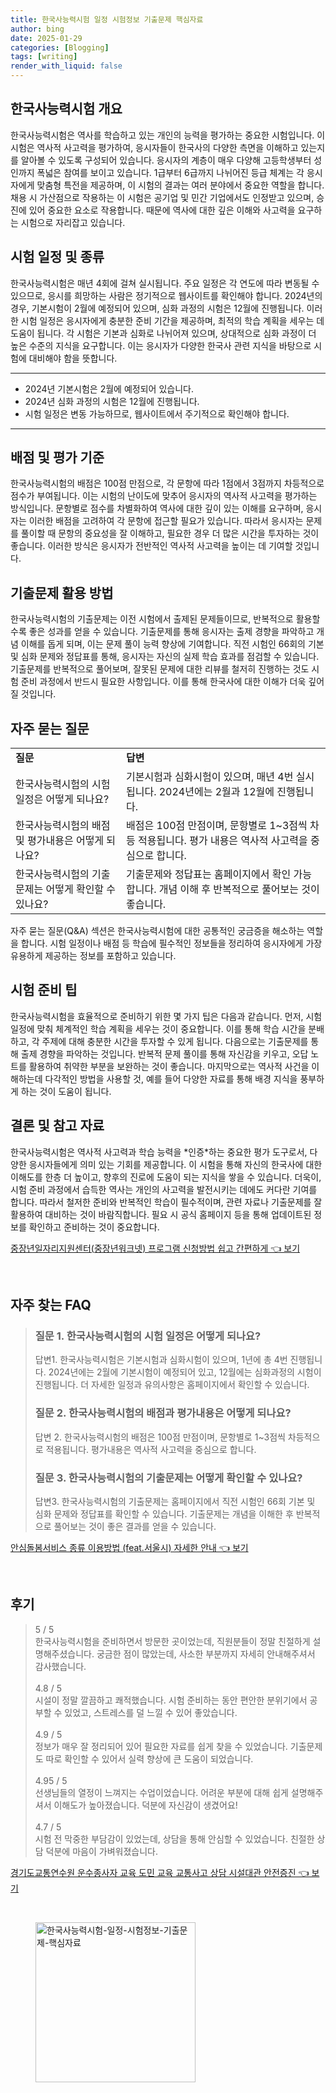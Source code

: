 ```yaml
---
title: 한국사능력시험 일정 시험정보 기출문제 핵심자료
author: bing
date: 2025-01-29
categories: [Blogging]
tags: [writing]
render_with_liquid: false
---
```



<h2 id='한국사능력시험 개요'>한국사능력시험 개요</h2>

<p>한국사능력시험은 역사를 학습하고 있는 개인의 능력을 평가하는 중요한 시험입니다. 이 시험은 역사적 사고력을 평가하여, 응시자들이 한국사의 다양한 측면을 이해하고 있는지를 알아볼 수 있도록 구성되어 있습니다. 응시자의 계층이 매우 다양해 고등학생부터 성인까지 폭넓은 참여를 보이고 있습니다. 1급부터 6급까지 나뉘어진 등급 체계는 각 응시자에게 맞춤형 특전을 제공하며, 이 시험의 결과는 여러 분야에서 중요한 역할을 합니다. 채용 시 가산점으로 작용하는 이 시험은 공기업 및 민간 기업에서도 인정받고 있으며, 승진에 있어 중요한 요소로 작용합니다. 때문에 역사에 대한 깊은 이해와 사고력을 요구하는 시험으로 자리잡고 있습니다.</p>

<h2 id='시험 일정 및 종류'>시험 일정 및 종류</h2>

<p>한국사능력시험은 매년 4회에 걸쳐 실시됩니다. 주요 일정은 각 연도에 따라 변동될 수 있으므로, 응시를 희망하는 사람은 정기적으로 웹사이트를 확인해야 합니다. 2024년의 경우, 기본시험이 2월에 예정되어 있으며, 심화 과정의 시험은 12월에 진행됩니다. 이러한 시험 일정은 응시자에게 충분한 준비 기간을 제공하며, 최적의 학습 계획을 세우는 데 도움이 됩니다. 각 시험은 기본과 심화로 나뉘어져 있으며, 상대적으로 심화 과정이 더 높은 수준의 지식을 요구합니다. 이는 응시자가 다양한 한국사 관련 지식을 바탕으로 시험에 대비해야 함을 뜻합니다.</p>

<hr />

<ul>
    <li>2024년 기본시험은 2월에 예정되어 있습니다.</li>
    <li>2024년 심화 과정의 시험은 12월에 진행됩니다.</li>
    <li>시험 일정은 변동 가능하므로, 웹사이트에서 주기적으로 확인해야 합니다.</li>
</ul>

<hr />

<h2 id='배점 및 평가 기준'>배점 및 평가 기준</h2>

<p>한국사능력시험의 배점은 100점 만점으로, 각 문항에 따라 1점에서 3점까지 차등적으로 점수가 부여됩니다. 이는 시험의 난이도에 맞추어 응시자의 역사적 사고력을 평가하는 방식입니다. 문항별로 점수를 차별화하여 역사에 대한 깊이 있는 이해를 요구하며, 응시자는 이러한 배점을 고려하여 각 문항에 접근할 필요가 있습니다. 따라서 응시자는 문제를 풀이할 때 문항의 중요성을 잘 이해하고, 필요한 경우 더 많은 시간을 투자하는 것이 좋습니다. 이러한 방식은 응시자가 전반적인 역사적 사고력을 높이는 데 기여할 것입니다.</p>

<h2 id='기출문제 활용 방법'>기출문제 활용 방법</h2>

<p>한국사능력시험의 기출문제는 이전 시험에서 출제된 문제들이므로, 반복적으로 활용할수록 좋은 성과를 얻을 수 있습니다. 기출문제를 통해 응시자는 출제 경향을 파악하고 개념 이해를 돕게 되며, 이는 문제 풀이 능력 향상에 기여합니다. 직전 시험인 66회의 기본 및 심화 문제와 정답표를 통해, 응시자는 자신의 실제 학습 효과를 점검할 수 있습니다. 기출문제를 반복적으로 풀어보며, 잘못된 문제에 대한 리뷰를 철저히 진행하는 것도 시험 준비 과정에서 반드시 필요한 사항입니다. 이를 통해 한국사에 대한 이해가 더욱 깊어질 것입니다.</p>

<h2 id='자주 묻는 질문'>자주 묻는 질문</h2>

<table>
    <tr>
        <td><b>질문</b></td>
        <td><b>답변</b></td>
    </tr>
    <tr>
        <td>한국사능력시험의 시험 일정은 어떻게 되나요?</td>
        <td>기본시험과 심화시험이 있으며, 매년 4번 실시됩니다. 2024년에는 2월과 12월에 진행됩니다.</td>
    </tr>
    <tr>
        <td>한국사능력시험의 배점 및 평가내용은 어떻게 되나요?</td>
        <td>배점은 100점 만점이며, 문항별로 1~3점씩 차등 적용됩니다. 평가 내용은 역사적 사고력을 중심으로 합니다.</td>
    </tr>
    <tr>
        <td>한국사능력시험의 기출문제는 어떻게 확인할 수 있나요?</td>
        <td>기출문제와 정답표는 홈페이지에서 확인 가능합니다. 개념 이해 후 반복적으로 풀어보는 것이 좋습니다.</td>
    </tr>
</table>

<p>자주 묻는 질문(Q&A) 섹션은 한국사능력시험에 대한 공통적인 궁금증을 해소하는 역할을 합니다. 시험 일정이나 배점 등 학습에 필수적인 정보들을 정리하여 응시자에게 가장 유용하게 제공하는 정보를 포함하고 있습니다.</p>

<h2 id='시험 준비 팁'>시험 준비 팁</h2>

<p>한국사능력시험을 효율적으로 준비하기 위한 몇 가지 팁은 다음과 같습니다. 먼저, 시험 일정에 맞춰 체계적인 학습 계획을 세우는 것이 중요합니다. 이를 통해 학습 시간을 분배하고, 각 주제에 대해 충분한 시간을 투자할 수 있게 됩니다. 다음으로는 기출문제를 통해 출제 경향을 파악하는 것입니다. 반복적 문제 풀이를 통해 자신감을 키우고, 오답 노트를 활용하여 취약한 부분을 보완하는 것이 좋습니다. 마지막으로는 역사적 사건을 이해하는데 다각적인 방법을 사용할 것, 예를 들어 다양한 자료를 통해 배경 지식을 풍부하게 하는 것이 도움이 됩니다.</p>

<h2 id='결론 및 참고 자료'>결론 및 참고 자료</h2>

<p>한국사능력시험은 역사적 사고력과 학습 능력을 *인증*하는 중요한 평가 도구로서, 다양한 응시자들에게 의미 있는 기회를 제공합니다. 이 시험을 통해 자신의 한국사에 대한 이해도를 한층 더 높이고, 향후의 진로에 도움이 되는 지식을 쌓을 수 있습니다. 더욱이, 시험 준비 과정에서 습득한 역사는 개인의 사고력을 발전시키는 데에도 커다란 기여를 합니다. 따라서 철저한 준비와 반복적인 학습이 필수적이며, 관련 자료나 기출문제를 잘 활용하여 대비하는 것이 바람직합니다. 필요 시 공식 홈페이지 등을 통해 업데이트된 정보를 확인하고 준비하는 것이 중요합니다.</p>


<p><a class="click-button" title="중장년일자리지원센터(중장년워크넷) 프로그램 신청방법 쉽고 간편하게" href="https://yellowplanner.github.io/posts/%EC%A4%91%EC%9E%A5%EB%85%84%EC%9D%BC%EC%9E%90%EB%A6%AC%EC%A7%80%EC%9B%90%EC%84%BC%ED%84%B0(%EC%A4%91%EC%9E%A5%EB%85%84%EC%9B%8C%ED%81%AC%EB%84%B7)-%ED%94%84%EB%A1%9C%EA%B7%B8%EB%9E%A8-%EC%8B%A0%EC%B2%AD%EB%B0%A9%EB%B2%95-%EC%89%BD%EA%B3%A0-%EA%B0%84%ED%8E%B8%ED%95%98%EA%B2%8C/" rel="dofollow">중장년일자리지원센터(중장년워크넷) 프로그램 신청방법 쉽고 간편하게 👈 보기</a></p><br>
<h2 id='자주_찾는_FAQ'>자주 찾는 FAQ</h2>
<div itemscope="" itemtype="https://schema.org/FAQPage"> 
<blockquote> 
<div itemscope="" itemprop="mainEntity" itemtype="https://schema.org/Question"> 
<h3 itemprop="name">질문 1. 한국사능력시험의 시험 일정은 어떻게 되나요?</h3> 
<div itemscope="" itemprop="acceptedAnswer" itemtype="https://schema.org/Answer"> 
<span itemprop="text"> 
<p>답변1. 한국사능력시험은 기본시험과 심화시험이 있으며, 1년에 총 4번 진행됩니다. 2024년에는 2월에 기본시험이 예정되어 있고, 12월에는 심화과정의 시험이 진행됩니다. 더 자세한 일정과 유의사항은 홈페이지에서 확인할 수 있습니다.</p> 
</span> 
</div> 
</div> 

<div itemscope="" itemprop="mainEntity" itemtype="https://schema.org/Question"> 
<h3 itemprop="name">질문 2. 한국사능력시험의 배점과 평가내용은 어떻게 되나요?</h3> 
<div itemscope="" itemprop="acceptedAnswer" itemtype="https://schema.org/Answer"> 
<span itemprop="text"> 
<p>답변 2. 한국사능력시험의 배점은 100점 만점이며, 문항별로 1~3점씩 차등적으로 적용됩니다. 평가내용은 역사적 사고력을 중심으로 합니다.</p> 
</span> 
</div> 
</div> 

<div itemscope="" itemprop="mainEntity" itemtype="https://schema.org/Question"> 
<h3 itemprop="name">질문 3. 한국사능력시험의 기출문제는 어떻게 확인할 수 있나요?</h3> 
<div itemscope="" itemprop="acceptedAnswer" itemtype="https://schema.org/Answer"> 
<span itemprop="text"> 
<p>답변3. 한국사능력시험의 기출문제는 홈페이지에서 직전 시험인 66회 기본 및 심화 문제와 정답표를 확인할 수 있습니다. 기출문제는 개념을 이해한 후 반복적으로 풀어보는 것이 좋은 결과를 얻을 수 있습니다.</p> 
</span> 
</div> 
</div> 
</blockquote> 
</div>
<p><a class="click-button" title="안심돌봄서비스 종류 이용방법 (feat.서울시) 자세한 안내" href="https://yellowplanner.github.io/posts/%EC%95%88%EC%8B%AC%EB%8F%8C%EB%B4%84%EC%84%9C%EB%B9%84%EC%8A%A4-%EC%A2%85%EB%A5%98-%EC%9D%B4%EC%9A%A9%EB%B0%A9%EB%B2%95-(feat.%EC%84%9C%EC%9A%B8%EC%8B%9C)-%EC%9E%90%EC%84%B8%ED%95%9C-%EC%95%88%EB%82%B4/" rel="dofollow">안심돌봄서비스 종류 이용방법 (feat.서울시) 자세한 안내 👈 보기</a></p><br>
<h2 id='후기'>후기</h2>
<div itemscope itemtype="https://schema.org/Product">
  <blockquote>
  <div itemprop="review" itemscope itemtype="https://schema.org/Review">
      <div itemprop="reviewRating" itemscope itemtype="https://schema.org/Rating"> <span itemprop="ratingValue">5</span> / <span itemprop="bestRating">5</span> </div>
      <span itemprop="reviewBody">한국사능력시험을 준비하면서 방문한 곳이었는데, 직원분들이 정말 친절하게 설명해주셨습니다. 궁금한 점이 많았는데, 사소한 부분까지 자세히 안내해주셔서 감사했습니다.</span>
  </div>
  <br>
  <div itemprop="review" itemscope itemtype="https://schema.org/Review">
      <div itemprop="reviewRating" itemscope itemtype="https://schema.org/Rating"> <span itemprop="ratingValue">4.8</span> / <span itemprop="bestRating">5</span> </div>
      <span itemprop="reviewBody">시설이 정말 깔끔하고 쾌적했습니다. 시험 준비하는 동안 편안한 분위기에서 공부할 수 있었고, 스트레스를 덜 느낄 수 있어 좋았습니다.</span>
  </div>
  <br>
  <div itemprop="review" itemscope itemtype="https://schema.org/Review">
      <div itemprop="reviewRating" itemscope itemtype="https://schema.org/Rating"> <span itemprop="ratingValue">4.9</span> / <span itemprop="bestRating">5</span> </div>
      <span itemprop="reviewBody">정보가 매우 잘 정리되어 있어 필요한 자료를 쉽게 찾을 수 있었습니다. 기출문제도 따로 확인할 수 있어서 실력 향상에 큰 도움이 되었습니다.</span>
  </div>
  <br>
  <div itemprop="review" itemscope itemtype="https://schema.org/Review">
      <div itemprop="reviewRating" itemscope itemtype="https://schema.org/Rating"> <span itemprop="ratingValue">4.95</span> / <span itemprop="bestRating">5</span> </div>
      <span itemprop="reviewBody">선생님들의 열정이 느껴지는 수업이었습니다. 어려운 부분에 대해 쉽게 설명해주셔서 이해도가 높아졌습니다. 덕분에 자신감이 생겼어요!</span>
  </div>
  <br>
  <div itemprop="review" itemscope itemtype="https://schema.org/Review">
      <div itemprop="reviewRating" itemscope itemtype="https://schema.org/Rating"> <span itemprop="ratingValue">4.7</span> / <span itemprop="bestRating">5</span> </div>
      <span itemprop="reviewBody">시험 전 막중한 부담감이 있었는데, 상담을 통해 안심할 수 있었습니다. 친절한 상담 덕분에 마음이 가벼워졌습니다.</span>
  </div>
  </blockquote>
</div>
<p><a class="click-button" title="경기도교통연수원 운수종사자 교육 도민 교육 교통사고 상담 시설대관 안전증진" href="https://yellowplanner.github.io/posts/%EA%B2%BD%EA%B8%B0%EB%8F%84%EA%B5%90%ED%86%B5%EC%97%B0%EC%88%98%EC%9B%90-%EC%9A%B4%EC%88%98%EC%A2%85%EC%82%AC%EC%9E%90-%EA%B5%90%EC%9C%A1-%EB%8F%84%EB%AF%BC-%EA%B5%90%EC%9C%A1-%EA%B5%90%ED%86%B5%EC%82%AC%EA%B3%A0-%EC%83%81%EB%8B%B4-%EC%8B%9C%EC%84%A4%EB%8C%80%EA%B4%80-%EC%95%88%EC%A0%84%EC%A6%9D%EC%A7%84/" rel="dofollow">경기도교통연수원 운수종사자 교육 도민 교육 교통사고 상담 시설대관 안전증진 👈 보기</a></p><br>
<figure class="image"><img src="https://yellowplanner.github.io/assets/img/thumbnail/한국사능력시험-일정-시험정보-기출문제-핵심자료.webp" alt="한국사능력시험-일정-시험정보-기출문제-핵심자료" width="256" height="256"></figure>